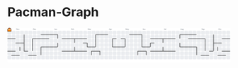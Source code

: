 # Pacman-Graph
<picture>
  <source media="(prefers-color-scheme: dark)" srcset="https://raw.githubusercontent.com/kavinu1/Pacman-graph/output/pacman-contribution-graph-dark.svg">
  <source media="(prefers-color-scheme: light)" srcset="https://raw.githubusercontent.com/kavinu1/Pacman-graph/output/pacman-contribution-graph.svg">
  <img alt="pacman contribution graph" src="https://raw.githubusercontent.com/kavinu1/Pacman-graph/output/pacman-contribution-graph.svg">
</picture>
